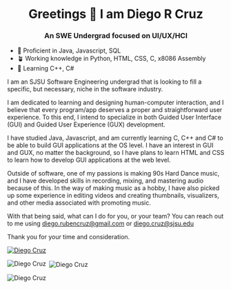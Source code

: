 <h1 align="center">Greetings 👋 I am Diego R Cruz</h1>

<h3 align="center">An SWE Undergrad focused on UI/UX/HCI</h3>

- :palm_tree: Proficient in Java, Javascript, SQL
- :potted_plant: Working knowledge in Python, HTML, CSS, C, x8086 Assembly
- :bamboo: Learning C++, C#

I am an SJSU Software Engineering undergrad that is looking to fill a specific, but necessary, niche in the software industry.

I am dedicated to learning and designing human-computer interaction, and I believe that every program/app deserves a proper and straightforward user experience. To this end, I intend to specialize in both Guided User Interface (GUI) and Guided User Experience (GUX) development.

I have studied Java, Javascript, and am currently learning C, C++ and C# to be able to build GUI applications at the OS level. I have an interest in GUI and GUX, no matter the background, so I have plans to learn HTML and CSS to learn how to develop GUI applications at the web level.

Outside of software, one of my passions is making 90s Hard Dance music, and I have developed skills in recording, mixing, and mastering audio because of this. In the way of making music as a hobby, I have also picked up some experience in editing videos and creating thumbnails, visualizers, and other media associated with promoting music.

With that being said, what can I do for you, or your team?
You can reach out to me using diego.rubencruz@gmail.com or diego.cruz@sjsu.edu

Thank you for your time and consideration.

<p align="left"> <a href="https://github.com/ryo-ma/github-profile-trophy"><img src="https://github-profile-trophy.vercel.app/?username=diego-ruben-cruz&theme=onedark" alt="Diego Cruz" /></a> </p>

<p><img align="left" src="https://github-readme-stats.vercel.app/api/top-langs?username=diego-ruben-cruz&show_icons=true&theme=onedark&locale=en&layout=compact" alt="Diego Cruz" /></p>

<p>&nbsp;<img align="center" src="https://github-readme-stats.vercel.app/api?username=diego-ruben-cruz&show_icons=true&theme=onedark&locale=en" alt="Diego Cruz" /></p>

<p><img align="center" src="https://github-readme-streak-stats.herokuapp.com/?user=diego-ruben-cruz&theme=onedark" alt="Diego Cruz" /></p>
